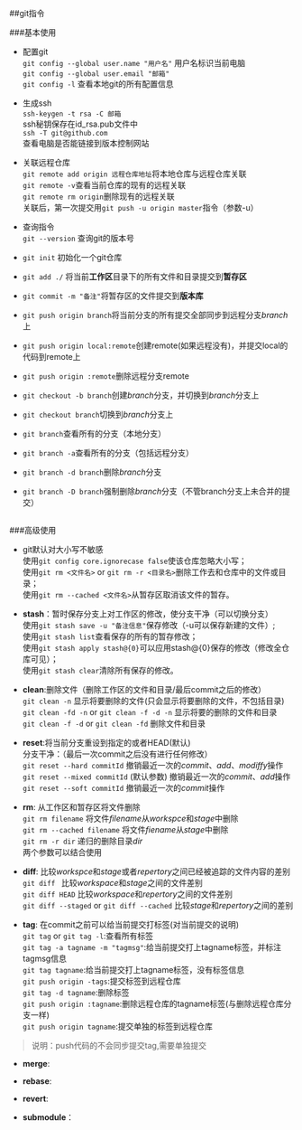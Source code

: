 ##git指令  

###基本使用

* 配置git  
`git config --global user.name "用户名"` 用户名标识当前电脑  
`git config --global user.email "邮箱"`  
`git config -l` 查看本地git的所有配置信息  

* 生成ssh  
`ssh-keygen -t rsa -C 邮箱`  
ssh秘钥保存在id_rsa.pub文件中  
`ssh -T git@github.com`  
查看电脑是否能链接到版本控制网站

* 关联远程仓库  
`git remote add origin 远程仓库地址`将本地仓库与远程仓库关联  
`git remote -v`查看当前仓库的现有的远程关联  
`git remote rm origin`删除现有的远程关联  
关联后，第一次提交用`git push -u origin master`指令（参数-u） 

* 查询指令  
`git --version` 查询git的版本号

* `git init` 初始化一个git仓库  
* `git add ./` 将当前**工作区**目录下的所有文件和目录提交到**暂存区**  
* `git commit -m "备注"`将暂存区的文件提交到**版本库**  
* `git push origin branch`将当前分支的所有提交全部同步到远程分支*branch*上  
* `git push origin local:remote`创建remote(如果远程没有)，并提交local的代码到remote上  
* `git push origin :remote`删除远程分支remote
* `git checkout -b branch`创建*branch*分支，并切换到*branch*分支上  
* `git checkout branch`切换到*branch*分支上  
* `git branch`查看所有的分支（本地分支）  
* `git branch -a`查看所有的分支（包括远程分支）  
* `git branch -d branch`删除*branch*分支  
* `git branch -D branch`强制删除*branch*分支（不管branch分支上未合并的提交）  


##
##

###高级使用

* git默认对大小写不敏感  
使用`git config core.ignorecase false`使该仓库忽略大小写；  
使用`git rm <文件名>` or `git rm -r <目录名>`删除工作去和仓库中的文件或目录；  
使用`git rm --cached <文件名>`从暂存区取消该文件的暂存。  
 
* **stash**：暂时保存分支上对工作区的修改，使分支干净（可以切换分支）  
使用`git stash save -u "备注信息"`保存修改（-u可以保存新建的文件）;  
使用`git stash list`查看保存的所有的暂存修改；  
使用`git stash apply stash@{0}`可以应用stash@{0}保存的修改（修改全仓库可见）；  
使用`git stash clear`清除所有保存的修改。  

* **clean**:删除文件（删除工作区的文件和目录/最后commit之后的修改）  
`git clean -n` 显示将要删除的文件(只会显示将要删除的文件，不包括目录)  
`git clean -fd -n` or `git clean -f -d -n` 显示将要的删除的文件和目录  
`git clean -f -d` or `git clean -fd` 删除文件和目录  
  
* **reset**:将当前分支重设到指定的<commit>或者HEAD(默认)    
分支干净：（最后一次commit之后没有进行任何修改）  
`git reset --hard commitId` 撤销最近一次的*commit*、*add*、*modiffy*操作   
`git reset --mixed commitId` (默认参数) 撤销最近一次的*commit*、*add*操作  
`git reset --soft commitId` 撤销最近一次的*commit*操作   

* **rm**: 从工作区和暂存区将文件删除  
`git rm filename` 将文件*filename*从*workspce*和*stage*中删除  
`git rm --cached filename` 将文件*fiename*从*stage*中删除  
`git rm -r dir` 递归的删除目录*dir*  
两个参数可以结合使用

* **diff**: 比较*workspce*和*stage*或者*repertory*之间已经被追踪的文件内容的差别  
`git diff ` 比较*workspace*和*stage*之间的文件差别  
`git diff HEAD` 比较*workspace*和*repertory*之间的文件差别  
`git diff --staged` or `git diff --cached` 比较*stage*和*repertory*之间的差别

* **tag**: 在commit之前可以给当前提交打标签(对当前提交的说明)  
`git tag` or `git tag -l`:查看所有标签  
`git tag -a tagname -m "tagmsg"`:给当前提交打上tagname标签，并标注tagmsg信息  
`git tag tagname`:给当前提交打上tagname标签，没有标签信息  
`git push origin -tags`:提交标签到远程仓库  
`git tag -d tagname`:删除标签  
`git push origin :tagname`:删除远程仓库的tagname标签(与删除远程仓库分支一样)  
`git push origin tagname`:提交单独的标签到远程仓库
>说明：push代码的不会同步提交tag,需要单独提交 



* **merge**:  

* **rebase**:  

* **revert**:

* **submodule**：